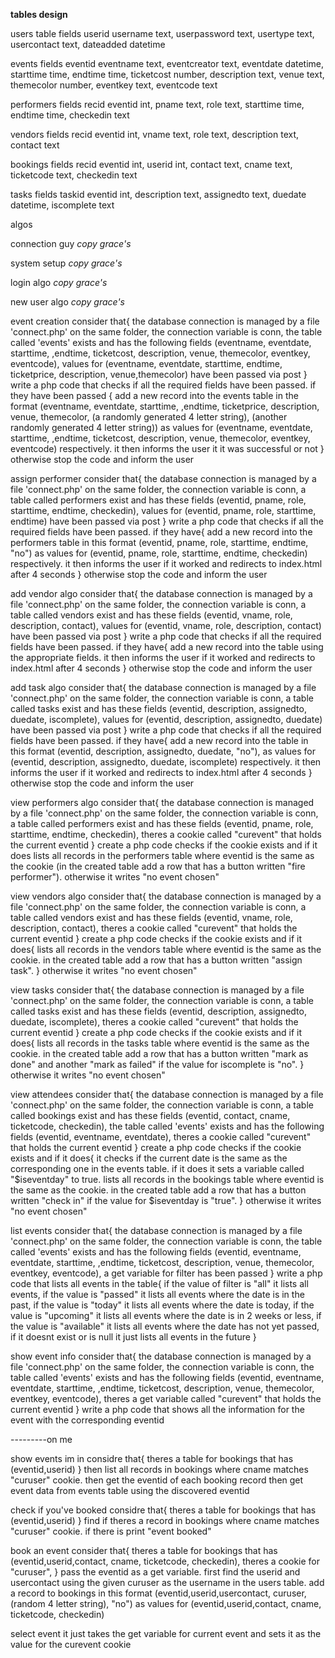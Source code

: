 **tables design**

users table
	fields
		userid
		username text,
		userpassword text,
		usertype text,
		usercontact text,
		dateadded datetime

events
	fields
		eventid
		eventname text,
		eventcreator text,
		eventdate datetime,
		starttime time,
		endtime time,
		ticketcost number,
		description text,
		venue text,
		themecolor number,
		eventkey text,
		eventcode text

performers
	fields
		recid
		eventid int,
		pname text,
		role text,
		starttime time,
		endtime time,
		checkedin text

vendors
	fields
		recid
		eventid int,
		vname text,
		role text,
		description text,
		contact text

bookings
	fields
		recid
		eventid int,
		userid int,
		contact text,
		cname text,
		ticketcode text,
		checkedin text

tasks
	fields
		taskid
		eventid int,
		description text,
		assignedto text,
		duedate datetime,
		iscomplete text

algos

connection guy
	*copy grace's*

system setup
	*copy grace's*

login algo
	*copy grace's*

new user algo
	*copy grace's*

event creation
	consider that{
		the database connection is managed by a file 'connect.php' on the same folder,
		the connection variable is conn,
		the table called 'events' exists and has the following fields (eventname, eventdate, starttime, ,endtime, ticketcost, description, venue, themecolor, eventkey, eventcode),
		values for (eventname, eventdate, starttime, endtime, ticketprice, description, venue,themecolor) have been passed via post
	}
	write a php code that checks if all the required fields have been passed. if they have been passed {
		add a new record into the events table in the format (eventname, eventdate, starttime, ,endtime, ticketprice, description, venue, themecolor, (a randomly generated 4 letter string), (another randomly generated 4 letter string)) as values for (eventname, eventdate, starttime, ,endtime, ticketcost, description, venue, themecolor, eventkey, eventcode) respectively. it then informs the user it it was successful or not
	} otherwise stop the code and inform the user

assign performer
	consider that{
		the database connection is managed by a file 'connect.php' on the same folder,
		the connection variable is conn,
		a table called performers exist and has these fields (eventid, pname, role, starttime, endtime, checkedin),
		values for (eventid, pname, role, starttime, endtime) have been passed via post
	}
	write a php code that checks if all the required fields have been passed. if they have{
		add a new record into the performers table in this format (eventid, pname, role, starttime, endtime, "no") as values for (eventid, pname, role, starttime, endtime, checkedin) respectively. it then informs the user if it worked and redirects to index.html after 4 seconds
	} otherwise stop the code and inform the user

add vendor algo
	consider that{
		the database connection is managed by a file 'connect.php' on the same folder,
		the connection variable is conn,
		a table called vendors exist and has these fields (eventid, vname, role, description, contact),
		values for (eventid, vname, role, description, contact) have been passed via post
	}
	write a php code that checks if all the required fields have been passed. if they have{
		add a new record into the table using the appropriate fields. it then informs the user if it worked and redirects to index.html after 4 seconds
	} otherwise stop the code and inform the user

add task algo
	consider that{
		the database connection is managed by a file 'connect.php' on the same folder,
		the connection variable is conn,
		a table called tasks exist and has these fields (eventid, description, assignedto, duedate, iscomplete),
		values for (eventid, description, assignedto, duedate) have been passed via post
	}
	write a php code that checks if all the required fields have been passed. if they have{
		add a new record into the table in this format (eventid, description, assignedto, duedate, "no"), as values for (eventid, description, assignedto, duedate, iscomplete) respectively. it then informs the user if it worked and redirects to index.html after 4 seconds
	} otherwise stop the code and inform the user

view performers algo
	consider that{
		the database connection is managed by a file 'connect.php' on the same folder,
		the connection variable is conn,
		a table called performers exist and has these fields (eventid, pname, role, starttime, endtime, checkedin),
		theres a cookie called "curevent" that holds the current eventid
	}
	create a php code checks if the cookie exists and if it does lists all records in the performers table where eventid is the same as the cookie (in the created table add a row that has a button written "fire performer"). otherwise it writes "no event chosen"

view vendors algo
	consider that{
		the database connection is managed by a file 'connect.php' on the same folder,
		the connection variable is conn,
		a table called vendors exist and has these fields (eventid, vname, role, description, contact),
		theres a cookie called "curevent" that holds the current eventid
	}
	create a php code checks if the cookie exists and if it does{
		lists all records in the vendors table where eventid is the same as the cookie. in the created table add a row that has a button written "assign task".
	} otherwise it writes "no event chosen"

view tasks
	consider that{
		the database connection is managed by a file 'connect.php' on the same folder,
		the connection variable is conn,
		a table called tasks exist and has these fields (eventid, description, assignedto, duedate, iscomplete),
		theres a cookie called "curevent" that holds the current eventid
	}
	create a php code checks if the cookie exists and if it does{
		lists all records in the tasks table where eventid is the same as the cookie. in the created table add a row that has a button written "mark as done" and another "mark as failed" if the value for iscomplete is "no".
	} otherwise it writes "no event chosen" 

view attendees
	consider that{
		the database connection is managed by a file 'connect.php' on the same folder,
		the connection variable is conn,
		a table called bookings exist and has these fields (eventid, contact, cname, ticketcode, checkedin),
		the table called 'events' exists and has the following fields (eventid, eventname, eventdate),
		theres a cookie called "curevent" that holds the current eventid
	}
	create a php code checks if the cookie exists and if it does{
		it checks if the current date is the same as the corresponding one in the events table. if it does it sets a variable called "$iseventday" to true.
		lists all records in the bookings table where eventid is the same as the cookie. in the created table add a row that has a button written "check in" if the value for $iseventday is "true".
	} otherwise it writes "no event chosen"

list events
	consider that{
		the database connection is managed by a file 'connect.php' on the same folder,
		the connection variable is conn,
		the table called 'events' exists and has the following fields (eventid, eventname, eventdate, starttime, ,endtime, ticketcost, description, venue, themecolor, eventkey, eventcode),
		a get variable for filter has been passed
	}
	write a php code that lists all events in the table{
		if the value of filter is "all" it lists all events,
		if the value is "passed" it lists all events where the date is in the past,
		if the value is "today" it lists all events where the date is today,
		if the value is "upcoming" it lists all events where the date is in 2 weeks or less,
		if the value is "available" it lists all events where the date has not yet passed,
		if it doesnt exist or is null it just lists all events in the future
	}

show event info
	consider that{
		the database connection is managed by a file 'connect.php' on the same folder,
		the connection variable is conn,
		the table called 'events' exists and has the following fields (eventid, eventname, eventdate, starttime, ,endtime, ticketcost, description, venue, themecolor, eventkey, eventcode),
		theres a get variable called "curevent" that holds the current eventid
	}
	write a php code that shows all the information for the event with the corresponding eventid

---------on me

show events im in
	considre that{
		theres a table for bookings that has (eventid,userid)
	}
	then list all records in bookings where cname matches "curuser" cookie. then get the eventid of each booking record
	then get event data from events table using the discovered eventid

check if you've booked
	considre that{
		theres a table for bookings that has (eventid,userid)
	}
	find if theres a record in bookings where cname matches "curuser" cookie. if there is print "event booked"

book an event
	consider that{
		theres a table for bookings that has (eventid,userid,contact, cname, ticketcode, checkedin),
		theres a cookie for "curuser",
	}
	pass the eventid as a get variable.
	first find the userid and usercontact using the given curuser as the username in the users table.
	add a record to bookings in this format (eventid,userid,usercontact, curuser, (random 4 letter string), "no") as values for (eventid,userid,contact, cname, ticketcode, checkedin)

select event
	it just takes the get variable for current event and sets it as the value for the curevent cookie